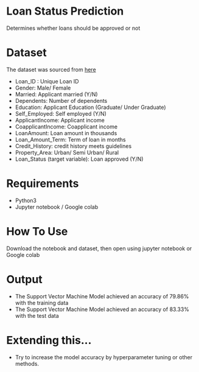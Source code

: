 # Loan Status Prediction
Determines whether loans should be approved or not
# Dataset
The dataset was sourced from [here](https://www.kaggle.com/datasets/ninzaami/loan-predication)
- Loan_ID : Unique Loan ID
- Gender: Male/ Female
- Married: Applicant married (Y/N)
- Dependents: Number of dependents
- Education: Applicant Education (Graduate/ Under Graduate)
- Self_Employed: Self employed (Y/N)
- ApplicantIncome: Applicant income
- CoapplicantIncome: Coapplicant income
- LoanAmount: Loan amount in thousands
- Loan_Amount_Term: Term of loan in months
- Credit_History: credit history meets guidelines
- Property_Area: Urban/ Semi Urban/ Rural
- Loan_Status (target variable): Loan approved (Y/N)
# Requirements
- Python3
- Jupyter notebook / Google colab
# How To Use
Download the notebook and dataset, then open using jupyter notebook or Google colab
# Output
- The Support Vector Machine Model achieved an accuracy of 79.86% with the training data
- The Support Vector Machine Model achieved an accuracy of 83.33% with the test data
# Extending this...
- Try to increase the model accuracy by hyperparameter tuning or other methods.
